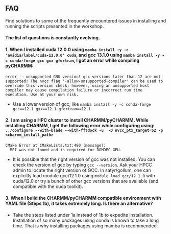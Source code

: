 ## FAQ

Find solutions to some of the frequently encountered issues in installing and running the scripts presented in the workshop.

#### The list of questions is constantly evolving.

#### 1. When I installed cuda 12.0.0 using `mamba install -y -c 'nvidia/label/cuda-12.0.0' cuda`, and gcc 13.1.0 using `mamba install -y -c conda-forge gcc gxx gfortran`, I got an error while compiling pyCHARMM: 
`error -- unsupported GNU version! gcc versions later than 12 are not supported! The nvcc flag '-allow-unsupported-compiler' can be used to override this version check; however, using an unsupported host compiler may cause compilation failure or incorrect run time execution. Use at your own risk.`
- Use a lower version of gcc, like `mamba install -y -c conda-forge gcc==12.1 gxx==12.1 gfortran==12.1`

#### 2. I am using a HPC cluster to install CHARMM/pyCHARMM. While installing CHARMM, I get the following error while configuring using: `../configure --with-blade --with-fftdock -u  -D nvcc_ptx_target=52 -p <charmm_install_path>`

```
CMake Error at CMakeLists.txt:480 (message):
  MPI was not found and is required for DOMDEC_GPU.
```
- It is possible that the right version of gcc was not installed. You can check the version of gcc by typing `gcc --version`. Ask your HPCC admin to locate the right version of GCC. In satyr/gollum, one can explicitly load module gcc/12.1.0 using `module load gcc/12.1.0` with cuda/12.0 or try a bunch of other gcc versions that are available (and compatible with the cuda toolkit).

#### 3. When I build the CHARMM/pyCHARMM compatible environment with YAML file (Steps 1b), it takes extremely long. Is there an alternative?

- Take the steps listed under 1a instead of 1b to expedite installation. Installation of so many packages using conda is known to take a long time. That is why installing packages using mamba is recommended. 

